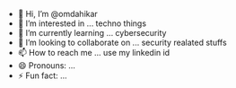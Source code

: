 - 👋 Hi, I’m @omdahikar
- 👀 I’m interested in ... techno things
- 🌱 I’m currently learning ... cybersecurity
- 💞️ I’m looking to collaborate on ... security realated stuffs 
- 📫 How to reach me ... use my linkedin id
- 😄 Pronouns: ... 
- ⚡ Fun fact: ... 

<!---
omdahikar/omdahikar is a ✨ special ✨ repository because its `README.md` (this file) appears on your GitHub profile.
You can click the Preview link to take a look at your changes.
--->
